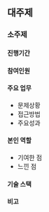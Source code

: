 ## 대주제
### 소주제
#### 진행기간
#### 참여인원
#### 주요 업무
- 문제상황
- 접근방법
- 주요성과
#### 본인 역할
- 기여한 점
- 느낀 점
#### 기술 스택
#### 비고
